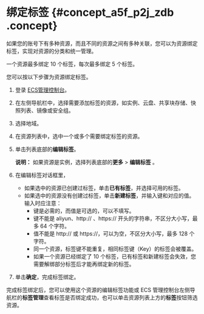 # 绑定标签 {#concept_a5f_p2j_zdb .concept}

如果您的账号下有多种资源，而且不同的资源之间有多种关联，您可以为资源绑定标签，实现对资源的分类和统一管理。

一个资源最多绑定 10 个标签，每次最多绑定 5 个标签。

您可以按以下步骤为资源绑定标签。

1.  登录 [ECS管理控制台](https://ecs.console.aliyun.com/?spm=a2c4g.11186623.2.9.FNEORG#/home)。
2.  在左侧导航栏中，选择需要添加标签的资源，如实例、云盘、共享块存储、快照列表、镜像或安全组。
3.  选择地域。
4.  在资源列表中，选中一个或多个需要绑定标签的资源。
5.  单击列表底部的**编辑标签**。

    **说明：** 如果资源是实例，选择列表底部的**更多** \> **编辑标签** 。

6.  在编辑标签对话框里，
    -   如果选中的资源已创建过标签，单击**已有标签**，并选择可用的标签。
    -   如果选中的资源没有创建过标签，单击**新建标签**，并输入键和对应的值。输入时应注意：
        -   键是必需的，而值是可选的，可以不填写。
        -   键不能是 aliyun、http:// 、https:// 开头的字符串，不区分大小写，最多 64 个字符。
        -   值不能是 http:// 或 https://，可以为空，不区分大小写，最多 128 个字符。
        -   同一个资源，标签键不能重复，相同标签键（Key）的标签会被覆盖。
        -   如果一个资源已经绑定了 10 个标签，已有标签和新建标签会失效，您需要解绑部分标签后才能再绑定新的标签。
7.  单击**确定**，完成标签绑定。

完成标签绑定后，您可以使用这个资源的编辑标签功能或 ECS 管理控制台左侧导航栏的**标签管理**查看标签是否绑定成功，也可以单击资源列表上方的**标签**按钮筛选资源。

